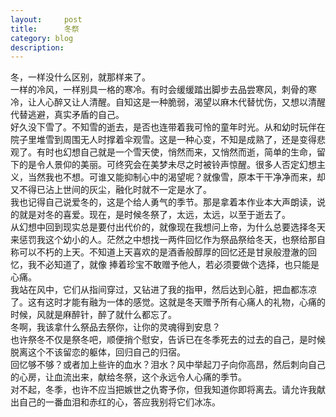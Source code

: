 ```yaml
---
layout:     post
title:      冬祭
category: blog
description: 
---
```



冬，一样没什么区别，就那样来了。  
一样的冷风，一样别具一格的寒冷。有时会缓缓踏出脚步去品尝寒风，刺骨的寒冷，让人心醉又让人清醒。自知这是一种脆弱，渴望以麻木代替忧伤，又想以清醒代替逃避，真实矛盾的自己。  
好久没下雪了。不知雪的逝去，是否也连带着我可怜的童年时光。从和幼时玩伴在院子里堆雪到周围无人时撑着伞观雪。这是一种心变，不知是成熟了，还是变得悲观了。有时也幻想自己就是一个雪天使，悄然而来，又悄然而逝，简单的生命，留下的是令人景仰的美丽。可终究会在美梦未尽之时被铃声惊醒。很多人否定幻想主义，当然我也不想。可谁又能抑制心中的渴望呢？就像雪，原本干干净净而来，却又不得已沾上世间的灰尘，融化时就不一定是水了。  
我也记得自己说爱冬的，这是个给人勇气的季节。那是拿着本作业本大声朗读，说的就是对冬的喜爱。现在，是时候冬祭了，太远，太远，以至于逝去了。  
从幻想中回到现实总是要付出代价的，就像现在我想问上帝，为什么总要选择冬天来惩罚我这个幼小的人。茫然之中想找一两件回忆作为祭品祭给冬天，也祭给那自称可以不朽的上天。不知道上天喜欢的是酒香般醇厚的回忆还是甘泉般澄澈的回忆，我不必知道了，就像 捧着珍宝不敢赠予他人，若必须要做个选择，也只能是心痛。  
我站在风中，它们从指间穿过，又钻进了我的指甲，然后达到心脏，把血都冻凉了。这有这时才能有融为一体的感觉。这就是冬天赠予所有心痛人的礼物，心痛的时候，风就是麻醉针，醉了就什么都忘了。   
冬啊，我该拿什么祭品去祭你，让你的灵魂得到安息？  
也许祭冬不仅是祭冬吧，顺便捎个慰安，告诉已在冬季死去的过去的自己，是时候脱离这个不该留恋的躯体，回归自己的归宿。  
回忆够不够？或者加上些许的血水？泪水？风中举起刀子向你高昂，然后刺向自己的心房，让血流出来，献给冬祭，这个永远令人心痛的季节。  
对不起，冬季，也许不应当把嫉世之仇寄予你，但我知道你即将离去。请允许我献出自己的一番血泪和赤红的心，答应我别将它们冰冻。  
